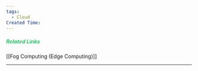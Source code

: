```yaml
---
tags:
  - Cloud
Created Time:
---
```

##### <font color="#2DC26B">Related Links</font>
[[Fog Computing (Edge Computing)]]
___
